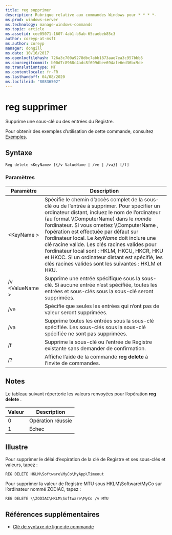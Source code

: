 ```yaml
---
title: reg supprimer
description: Rubrique relative aux commandes Windows pour * * * *-
ms.prod: windows-server
ms.technology: manage-windows-commands
ms.topic: article
ms.assetid: cee05071-1607-4ab1-b8ab-65caebeb85c3
author: coreyp-at-msft
ms.author: coreyp
manager: dongill
ms.date: 10/16/2017
ms.openlocfilehash: 726a3c700a9278dbc7abb1873aae7ea3c957bbb5
ms.sourcegitcommit: b00d7c8968c4adc8f699dbee694afe6ed36bc9de
ms.translationtype: MT
ms.contentlocale: fr-FR
ms.lasthandoff: 04/08/2020
ms.locfileid: "80836502"
---
```

# <a name="reg-delete"></a>reg supprimer



Supprime une sous-clé ou des entrées du Registre.

Pour obtenir des exemples d’utilisation de cette commande, consultez [Exemples](#BKMK_examples).

## <a name="syntax"></a>Syntaxe

```
Reg delete <KeyName> [{/v ValueName | /ve | /va}] [/f]
```

### <a name="parameters"></a>Paramètres

|Paramètre|Description|
|---------|-----------|
|\<KeyName >|Spécifie le chemin d’accès complet de la sous-clé ou de l’entrée à supprimer. Pour spécifier un ordinateur distant, incluez le nom de l’ordinateur (au format \\\\ComputerName\) dans le *nom*de l’ordinateur. Si vous omettez \\\\ComputerName \, l’opération est effectuée par défaut sur l’ordinateur local. Le *keyName* doit inclure une clé racine valide. Les clés racines valides pour l’ordinateur local sont : HKLM, HKCU, HKCR, HKU et HKCC. Si un ordinateur distant est spécifié, les clés racines valides sont les suivantes : HKLM et HKU.|
|/v \<ValueName >|Supprime une entrée spécifique sous la sous-clé. Si aucune entrée n’est spécifiée, toutes les entrées et sous-clés sous la sous-clé seront supprimées.|
|/ve|Spécifie que seules les entrées qui n’ont pas de valeur seront supprimées.|
|/va|Supprime toutes les entrées sous la sous-clé spécifiée. Les sous-clés sous la sous-clé spécifiée ne sont pas supprimées.|
|/f|Supprime la sous-clé ou l’entrée de Registre existante sans demander de confirmation.|
|/?|Affiche l’aide de la commande **reg delete** à l’invite de commandes.|

## <a name="remarks"></a>Notes

Le tableau suivant répertorie les valeurs renvoyées pour l’opération **reg delete** .

|Valeur|Description|
|-----|-----------|
|0|Opération réussie|
|1|Échec|

## <a name="examples"></a><a name=BKMK_examples></a>Illustre

Pour supprimer le délai d’expiration de la clé de Registre et ses sous-clés et valeurs, tapez :
```
REG DELETE HKLM\Software\MyCo\MyApp\Timeout
```
Pour supprimer la valeur de Registre MTU sous HKLM\Software\MyCo sur l’ordinateur nommé ZODIAC, tapez :
```
REG DELETE \\ZODIAC\HKLM\Software\MyCo /v MTU
```

## <a name="additional-references"></a>Références supplémentaires

- [Clé de syntaxe de ligne de commande](command-line-syntax-key.md)